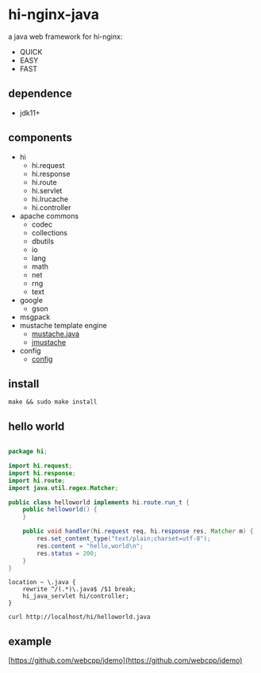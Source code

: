 # hi-nginx-java

a java web framework for hi-nginx:

- QUICK
- EASY
- FAST

## dependence

- jdk11+

## components

- hi
  - hi.request
  - hi.response
  - hi.route
  - hi.servlet
  - hi.lrucache
  - hi.controller
- apache commons
  - codec
  - collections
  - dbutils
  - io
  - lang
  - math
  - net
  - rng
  - text
- google
  - gson
- msgpack
- mustache template engine
  - [mustache.java](https://github.com/spullara/mustache.java)
  - [jmustache](http://github.com/samskivert/jmustache)
- config
  - [config](https://github.com/lightbend/config)

## install

`make && sudo make install`

## hello world

```java

package hi;

import hi.request;
import hi.response;
import hi.route;
import java.util.regex.Matcher;

public class helloworld implements hi.route.run_t {
    public helloworld() {
    }

    public void handler(hi.request req, hi.response res, Matcher m) {
        res.set_content_type("text/plain;charset=utf-8");
        res.content = "hello,world\n";
        res.status = 200;
    }
}

```

```nginx
location ~ \.java {
    rewrite ^/(.*)\.java$ /$1 break;
    hi_java_servlet hi/controller;
}

```

`curl http://localhost/hi/helloworld.java`


## example
[https://github.com/webcpp/jdemo](https://github.com/webcpp/jdemo)
